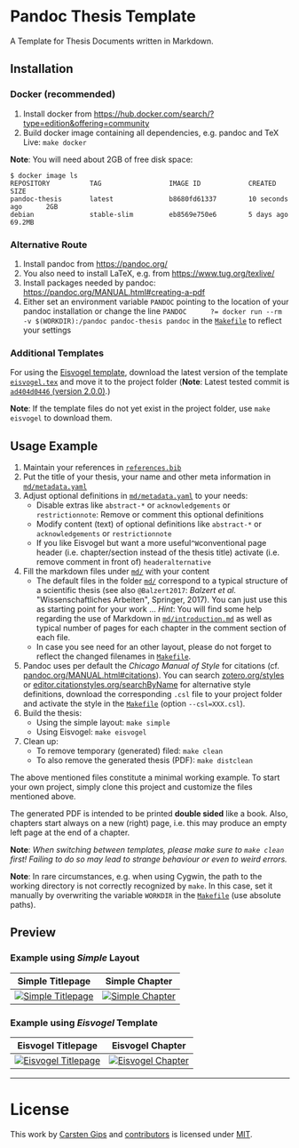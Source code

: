 # Pandoc Thesis Template

A Template for Thesis Documents written in Markdown.


## Installation

### Docker (recommended)

1.  Install docker from <https://hub.docker.com/search/?type=edition&offering=community>
2.  Build docker image containing all dependencies, e.g. pandoc and TeX Live: `make docker`

**Note**: You will need about 2GB of free disk space:
```
$ docker image ls
REPOSITORY          TAG                 IMAGE ID            CREATED             SIZE
pandoc-thesis       latest              b8680fd61337        10 seconds ago      2GB
debian              stable-slim         eb8569e750e6        5 days ago          69.2MB
```

### Alternative Route

1.  Install pandoc from <https://pandoc.org/>
2.  You also need to install LaTeX, e.g. from <https://www.tug.org/texlive/>
3.  Install packages needed by pandoc: <https://pandoc.org/MANUAL.html#creating-a-pdf>
4.  Either set an environment variable `PANDOC` pointing to the location of your pandoc installation or change the
    line `PANDOC      ?= docker run --rm -v $(WORKDIR):/pandoc pandoc-thesis pandoc` in the [`Makefile`](Makefile) to
    reflect your settings

### Additional Templates

For using the [Eisvogel template](https://github.com/Wandmalfarbe/pandoc-latex-template), download the latest
version of the template [`eisvogel.tex`](https://github.com/Wandmalfarbe/pandoc-latex-template/blob/master/eisvogel.tex)
and move it to the project folder
(**Note**: Latest tested commit is [`ad404d0446` (version 2.0.0)](https://github.com/Wandmalfarbe/pandoc-latex-template/blob/ad404d04461ecf92772e3f4defac2d649092b4ce/eisvogel.tex).)

**Note**: If the template files do not yet exist in the project folder, use `make eisvogel` to download them.


## Usage Example

1.  Maintain your references in [`references.bib`](references.bib)
2.  Put the title of your thesis, your name and other meta information in [`md/metadata.yaml`](md/metadata.yaml)
3.  Adjust optional definitions in [`md/metadata.yaml`](md/metadata.yaml) to your needs:
    -   Disable extras like `abstract-*` or `acknowledgements` or `restrictionnote`: Remove or comment this optional definitions
    -   Modify content (text) of optional definitions like `abstract-*` or `acknowledgements` or `restrictionnote`
    -   If you like Eisvogel but want a more useful`^W`conventional page header (i.e. chapter/section instead of the thesis title) activate (i.e. remove comment in front of) `headeralternative`
4.  Fill the markdown files under [`md/`](md) with your content
    *   The default files in the folder [`md/`](md) correspond to a typical structure of a scientific thesis (see also
        `@Balzert2017`: *Balzert et al.* "Wissenschaftliches Arbeiten", Springer, 2017). You can just use this as starting
        point for your work ...  *Hint*: You will find some help regarding the use of Markdown in
        [`md/introduction.md`](md/introduction.md) as well as typical number of pages for each chapter in the comment section
        of each file.
    *   In case you see need for an other layout, please do not forget to reflect the changed filenames in [`Makefile`](Makefile).
5.  Pandoc uses per default the *Chicago Manual of Style* for citations (cf. [pandoc.org/MANUAL.html#citations](https://pandoc.org/MANUAL.html#citations)).
    You can search [zotero.org/styles](https://www.zotero.org/styles) or [editor.citationstyles.org/searchByName](https://editor.citationstyles.org/searchByName/)
    for alternative style definitions, download the corresponding `.csl` file to your project folder and activate the style in the
    [`Makefile`](Makefile) (option `--csl=XXX.csl`).
6.  Build the thesis:
    *   Using the simple layout: `make simple`
    *   Using Eisvogel: `make eisvogel`
7.  Clean up:
    *   To remove temporary (generated) filed: `make clean`
    *   To also remove the generated thesis (PDF): `make distclean`

The above mentioned files constitute a minimal working example. To start your own project, simply clone this project and customize
the files mentioned above.

The generated PDF is intended to be printed **double sided** like a book. Also, chapters start always on a new (right) page, i.e.
this may produce an empty left page at the end of a chapter.

**Note**: *When switching between templates, please make sure to `make clean` first! Failing to do so may lead to strange behaviour
or even to weird errors.*

**Note**: In rare circumstances, e.g. when using Cygwin, the path to the working directory is not correctly recognized by `make`.
In this case, set it manually by overwriting the variable `WORKDIR` in the [`Makefile`](Makefile) (use absolute paths).


## Preview

### Example using *Simple* Layout

| Simple Titlepage                                                                                        | Simple Chapter                                                                                      |
|---------------------------------------------------------------------------------------------------------|-----------------------------------------------------------------------------------------------------|
| [![Simple Titlepage](examples/thesis_example_simple_titlepage.png)](examples/thesis_example_simple.pdf) | [![Simple Chapter](examples/thesis_example_simple_chapter.png)](examples/thesis_example_simple.pdf) |

### Example using *Eisvogel* Template

| Eisvogel Titlepage                                                                                            | Eisvogel Chapter                                                                                          |
|---------------------------------------------------------------------------------------------------------------|-----------------------------------------------------------------------------------------------------------|
| [![Eisvogel Titlepage](examples/thesis_example_eisvogel_titlepage.png)](examples/thesis_example_eisvogel.pdf) | [![Eisvogel Chapter](examples/thesis_example_eisvogel_chapter.png)](examples/thesis_example_eisvogel.pdf) |



---

# License

This work by [Carsten Gips](https://github.com/cagix) and [contributors](https://github.com/cagix/pandoc-thesis/graphs/contributors) is licensed under [MIT](https://opensource.org/licenses/MIT).

